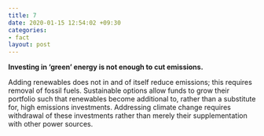 ```yaml
---
title: 7
date: 2020-01-15 12:54:02 +09:30
categories:
- fact
layout: post
---
```


**Investing in ‘green’ energy is not enough to cut emissions.**

Adding renewables does not in and of itself reduce emissions; this requires removal of fossil fuels. Sustainable options allow funds to grow their portfolio such that renewables become additional to, rather than a substitute for, high emissions investments. Addressing climate change requires withdrawal of these investments rather than merely their supplementation with other power sources.
